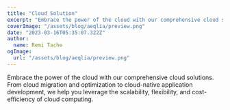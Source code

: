 ```yaml
---
title: "Cloud Solution"
excerpt: "Embrace the power of the cloud with our comprehensive cloud solutions"
coverImage: "/assets/blog/aeqlia/preview.png"
date: "2023-03-16T05:35:07.322Z"
author:
  name: Remi Tache
ogImage:
  url: "/assets/blog/aeqlia/preview.png"
---
```


Embrace the power of the cloud with our comprehensive cloud solutions. From cloud migration and optimization to cloud-native application development, we help you leverage the scalability, flexibility, and cost-efficiency of cloud computing.

